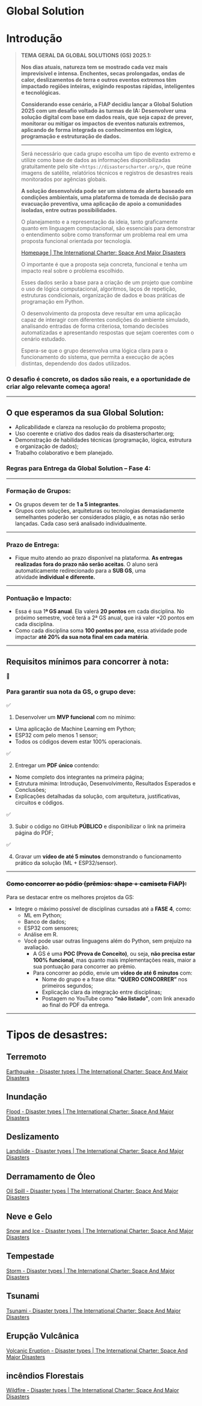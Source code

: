 # Global Solution

# Introdução

> **TEMA GERAL DA GLOBAL SOLUTIONS (GS) 2025.1:**
> 
> 
> **Nos dias atuais, natureza tem se mostrado cada vez mais imprevisível e intensa. Enchentes, secas prolongadas, ondas de calor, deslizamentos de terra e outros eventos extremos têm impactado regiões inteiras, exigindo respostas rápidas, inteligentes e tecnológicas.**
> 
> **Considerando esse cenário, a FIAP decidiu lançar a Global Solution 2025 com um desafio voltado às turmas de IA: 
> Desenvolver uma solução digital com base em dados reais, que seja capaz de prever, monitorar ou mitigar os impactos de eventos naturais extremos, aplicando de forma integrada os conhecimentos em lógica, programação e estruturação de dados.**
> 
> ---
> 
> Será necessário que cada grupo escolha um tipo de evento extremo e utilize como base de dados as informações disponibilizadas gratuitamente pelo site `<https://disasterscharter.org/>`, que reúne imagens de satélite, relatórios técnicos e registros de desastres reais monitorados por agências globais.
> 
> **A solução desenvolvida pode ser um sistema de alerta baseado em condições ambientais, uma plataforma de tomada de decisão para evacuação preventiva, uma aplicação de apoio a comunidades isoladas, entre outras possibilidades.**
> 
> O planejamento e a representação da ideia, tanto graficamente quanto em linguagem computacional, são essenciais para demonstrar o entendimento sobre como transformar um problema real em uma proposta funcional orientada por tecnologia.
> 
> [Homepage | The International Charter: Space And Major Disasters](https://disasterscharter.org/)
> 
> O importante é que a proposta seja concreta, funcional e tenha um impacto real sobre o problema escolhido.
> 
> Esses dados serão a base para a criação de um projeto que combine o uso de lógica computacional, algoritmos, laços de repetição, estruturas condicionais, organização de dados e boas práticas de programação em Python.
> 
> O desenvolvimento da proposta deve resultar em uma aplicação capaz de interagir com diferentes condições do ambiente simulado, analisando entradas de forma criteriosa, tomando decisões automatizadas e apresentando respostas que sejam coerentes com o cenário estudado.
> 
> Espera-se que o grupo desenvolva uma lógica clara para o funcionamento do sistema, que permita a execução de ações distintas, dependendo dos dados utilizados.
> 

### O desafio é concreto, os dados são reais, e a oportunidade de criar algo relevante começa agora!

---

## **O que esperamos da sua Global Solution:**

- Aplicabilidade e clareza na resolução do problema proposto;
- Uso coerente e criativo dos dados reais da disasterscharter.org;
- Demonstração de habilidades técnicas (programação, lógica, estrutura e organização de dados);
- Trabalho colaborativo e bem planejado.

### **Regras para Entrega da Global Solution – Fase 4:**

---

### **Formação de Grupos:**

- Os grupos devem ter de **1 a 5 integrantes**.
- Grupos com soluções, arquiteturas ou tecnologias demasiadamente semelhantes poderão ser considerados plágio, e as notas não serão lançadas. Cada caso será analisado individualmente.

---

### **Prazo de Entrega:**

- Fique muito atendo ao prazo disponível na plataforma. **As entregas realizadas** **fora do prazo não serão aceitas**. O aluno será automaticamente redirecionado para a **SUB GS**, uma atividade **individual e diferente.**

---

### **Pontuação e Impacto:**

- Essa é sua 1**ª GS anual**. Ela valerá **20 pontos** em cada disciplina. No próximo semestre, você terá a 2ª GS anual, que irá valer +20 pontos em cada disciplina.
- Como cada disciplina soma **100 pontos por ano**, essa atividade pode impactar **até 20% da sua nota final em cada matéria**.

---

## **Requisitos mínimos para concorrer à nota:**

<aside>
📌

### Para garantir sua nota da GS, o grupo deve:

<aside>
✅

1. Desenvolver um **MVP funcional** com no mínimo:

- Uma aplicação de Machine Learning em Python;
- ESP32 com pelo menos 1 sensor;
- Todos os códigos devem estar 100% operacionais.
</aside>

<aside>
✅

2. Entregar um **PDF único** contendo:

- Nome completo dos integrantes na primeira página;
- Estrutura mínima: Introdução, Desenvolvimento, Resultados Esperados e Conclusões;
- Explicações detalhadas da solução, com arquitetura, justificativas, circuitos e códigos.
</aside>

<aside>
✅

3. Subir o código no GitHub **PÚBLICO** e disponibilizar o link na primeira página do PDF;

</aside>

<aside>
✅

4. Gravar um **vídeo de até 5 minutos** demonstrando o funcionamento prático da solução (ML + ESP32/sensor).

</aside>

</aside>

---

### **~~Como concorrer ao pódio (prêmios: shape + camiseta FIAP):~~**

Para se destacar entre os melhores projetos da GS:

- Integre o máximo possível de disciplinas cursadas até a **FASE 4**, como:
    - ML em Python;
    - Banco de dados;
    - ESP32 com sensores;
    - Análise em R.
    - Você pode usar outras linguagens além do Python, sem prejuízo na avaliação.
        - A GS é uma **POC (Prova de Conceito)**, ou seja, **não precisa estar 100% funcional**, mas quanto mais implementações reais, maior a sua pontuação para concorrer ao prêmio.
        - Para concorrer ao pódio, envie um **vídeo de até 6 minutos** com:
            - Nome do grupo e a frase dita: **“QUERO CONCORRER”** nos primeiros segundos;
            - Explicação clara da integração entre disciplinas;
            - Postagem no YouTube como **“não listado”**, com link anexado ao final do PDF da entrega.

---

# Tipos de desastres:

## Terremoto

[Earthquake - Disaster types | The International Charter: Space And Major Disasters](https://disasterscharter.org/disaster-types/earthquake)

## Inundação

[Flood - Disaster types | The International Charter: Space And Major Disasters](https://disasterscharter.org/disaster-types/flood)

## Deslizamento

[Landslide - Disaster types | The International Charter: Space And Major Disasters](https://disasterscharter.org/disaster-types/landslide)

## Derramamento de Óleo

[Oil Spill - Disaster types | The International Charter: Space And Major Disasters](https://disasterscharter.org/disaster-types/oil-spill)

## Neve e Gelo

[Snow and Ice - Disaster types | The International Charter: Space And Major Disasters](https://disasterscharter.org/disaster-types/snow-and-ice)

## Tempestade

[Storm - Disaster types | The International Charter: Space And Major Disasters](https://disasterscharter.org/disaster-types/storm)

## Tsunami

[Tsunami - Disaster types | The International Charter: Space And Major Disasters](https://disasterscharter.org/disaster-types/tsunami)

## Erupção Vulcânica

[Volcanic Eruption - Disaster types | The International Charter: Space And Major Disasters](https://disasterscharter.org/disaster-types/volcanic-eruption)

## incêndios Florestais

[Wildfire - Disaster types | The International Charter: Space And Major Disasters](https://disasterscharter.org/disaster-types/wildfire)
